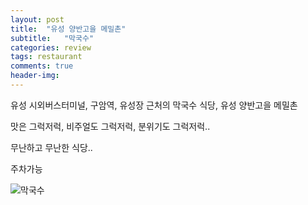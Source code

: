 ```yaml
---
layout: post
title:  "유성 양반고을 메밀촌"
subtitle:   "막국수"
categories: review
tags: restaurant
comments: true
header-img: 
---
```


유성 시외버스터미널, 구암역, 유성장 근처의 막국수 식당, 유성 양반고을 메밀촌

맛은 그럭저럭, 비주얼도 그럭저럭, 분위기도 그럭저럭..

무난하고 무난한 식당.. 

주차가능

 ![막국수](https://youngsungson.github.io/assets/img/review/20140324-review-restaurant.jpeg)
 

 
 
 
 
